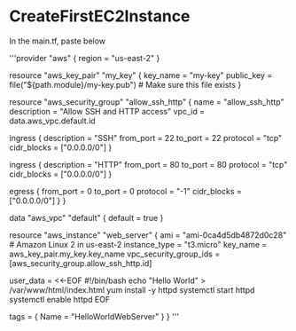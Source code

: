# CreateFirstEC2Instance
 In the main.tf, paste below

 '''provider "aws" {
  region = "us-east-2"
}

resource "aws_key_pair" "my_key" {
  key_name   = "my-key"
  public_key = file("${path.module}/my-key.pub") # Make sure this file exists
}

resource "aws_security_group" "allow_ssh_http" {
  name        = "allow_ssh_http"
  description = "Allow SSH and HTTP access"
  vpc_id      = data.aws_vpc.default.id

  ingress {
    description = "SSH"
    from_port   = 22
    to_port     = 22
    protocol    = "tcp"
    cidr_blocks = ["0.0.0.0/0"]
  }

  ingress {
    description = "HTTP"
    from_port   = 80
    to_port     = 80
    protocol    = "tcp"
    cidr_blocks = ["0.0.0.0/0"]
  }

  egress {
    from_port   = 0
    to_port     = 0
    protocol    = "-1"
    cidr_blocks = ["0.0.0.0/0"]
  }
}

data "aws_vpc" "default" {
  default = true
}

resource "aws_instance" "web_server" {
  ami                    = "ami-0ca4d5db4872d0c28" # Amazon Linux 2 in us-east-2
  instance_type          = "t3.micro"
  key_name               = aws_key_pair.my_key.key_name
  vpc_security_group_ids = [aws_security_group.allow_ssh_http.id]

  user_data = <<-EOF
              #!/bin/bash
              echo "Hello World" > /var/www/html/index.html
              yum install -y httpd
              systemctl start httpd
              systemctl enable httpd
              EOF

  tags = {
    Name = "HelloWorldWebServer"
  }
}
'''
